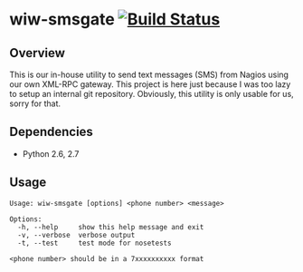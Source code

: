# wiw-smsgate [![Build Status](https://travis-ci.org/thesharp/wiw-smsgate.png?branch=master)](https://travis-ci.org/thesharp/wiw-smsgate)

## Overview

This is our in-house utility to send text messages (SMS) from Nagios using our own XML-RPC gateway. This project is here just because I was too lazy to setup an internal git repository. Obviously, this utility is only usable for us, sorry for that.

## Dependencies

- Python 2.6, 2.7

## Usage

    Usage: wiw-smsgate [options] <phone number> <message>

    Options:
      -h, --help     show this help message and exit
      -v, --verbose  verbose output
      -t, --test     test mode for nosetests

    <phone number> should be in a 7xxxxxxxxxx format